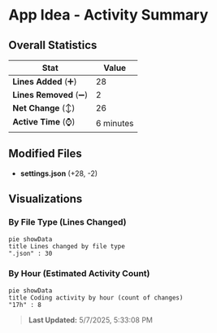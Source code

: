 # App Idea - Activity Summary 

## Overall Statistics

| Stat                   | Value                                                             |
| ---------------------- | ----------------------------------------------------------------- |
| **Lines Added** (➕)   | 28                                          |
| **Lines Removed** (➖) | 2                                        |
| **Net Change** (↕)    | 26                |
| **Active Time** (⌚)   | 6 minutes |


## Modified Files
- **settings.json** (+28, -2)

## Visualizations

### By File Type (Lines Changed)

```mermaid
pie showData
title Lines changed by file type
".json" : 30
```

### By Hour (Estimated Activity Count)

```mermaid
pie showData
title Coding activity by hour (count of changes)
"17h" : 8
```


> **Last Updated:** 5/7/2025, 5:33:08 PM